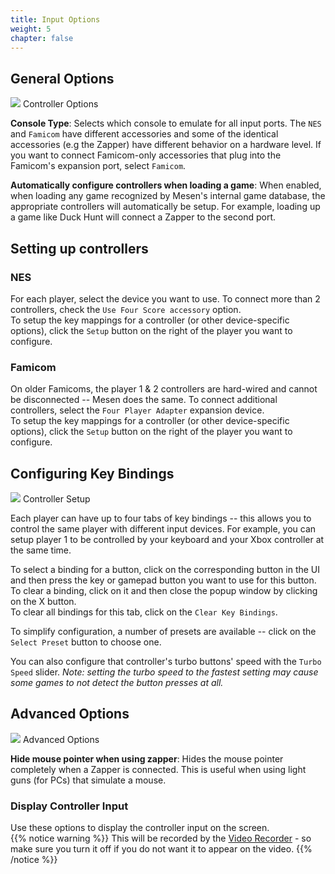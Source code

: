 ```yaml
---
title: Input Options
weight: 5
chapter: false
---
```


## General Options ##

<div class="imgBox"><div>
	<img src="/images/InputOptions_General.png" />
	<span>Controller Options</span>
</div></div>

**Console Type**: Selects which console to emulate for all input ports. The `NES` and `Famicom` have different accessories and some of the identical accessories (e.g the Zapper) have different behavior on a hardware level.  If you want to connect Famicom-only accessories that plug into the Famicom's expansion port, select `Famicom`.

**Automatically configure controllers when loading a game**: When enabled, when loading any game recognized by Mesen's internal game database, the appropriate controllers will automatically be setup.  For example, loading up a game like Duck Hunt will connect a Zapper to the second port.

## Setting up controllers ##

### NES ###

For each player, select the device you want to use.  To connect more than 2 controllers, check the `Use Four Score accessory` option.  
To setup the key mappings for a controller (or other device-specific options), click the `Setup` button on the right of the player you want to configure.

### Famicom ###

On older Famicoms, the player 1 & 2 controllers are hard-wired and cannot be disconnected -- Mesen does the same.  To connect additional controllers, select the `Four Player Adapter` expansion device.  
To setup the key mappings for a controller (or other device-specific options), click the `Setup` button on the right of the player you want to configure.

## Configuring Key Bindings ##

<div class="imgBox"><div>
	<img src="/images/InputOptions_Controller.png" />
	<span>Controller Setup</span>
</div></div>

Each player can have up to four tabs of key bindings -- this allows you to control the same player with different input devices.  For example, you can setup player 1 to be controlled by your keyboard and your Xbox controller at the same time.

To select a binding for a button, click on the corresponding button in the UI and then press the key or gamepad button you want to use for this button.  
To clear a binding, click on it and then close the popup window by clicking on the X button.  
To clear all bindings for this tab, click on the `Clear Key Bindings`.

To simplify configuration, a number of presets are available -- click on the `Select Preset` button to choose one.

You can also configure that controller's turbo buttons' speed with the `Turbo Speed` slider. *Note: setting the turbo speed to the fastest setting may cause some games to not detect the button presses at all.*

## Advanced Options ##

<div class="imgBox"><div>
	<img src="/images/InputOptions_Advanced.png" />
	<span>Advanced Options</span>
</div></div>

**Hide mouse pointer when using zapper**: Hides the mouse pointer completely when a Zapper is connected. This is useful when using light guns (for PCs) that simulate a mouse.

### Display Controller Input ###

Use these options to display the controller input on the screen.  
{{% notice warning %}}
This will be recorded by the [Video Recorder](/tools.html#video-recorder) - so make sure you turn it off if you do not want it to appear on the video.
{{% /notice %}}

